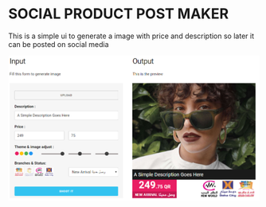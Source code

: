 # SOCIAL PRODUCT POST MAKER
This is a simple ui to generate a image with price and description so later it can be posted on social media

![Screenshot](./Capture.PNG)